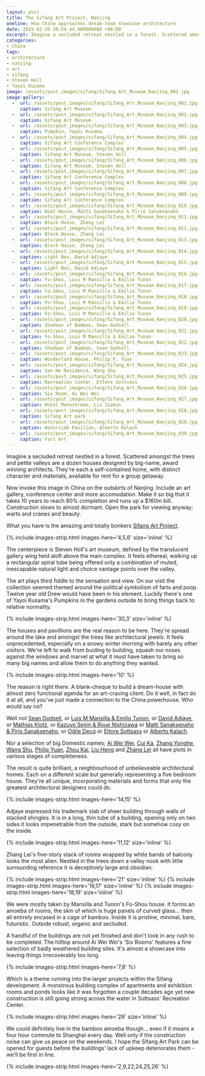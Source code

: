 ```yaml
---
layout: post
title: The Sifang Art Project, Nanjing
oneline: How China approaches dream-team showcase architecture
date: 2015-02-20 20:54:44.000000000 +08:00
excerpt: Imagine a secluded retreat nestled in a forest. Scattered amongst the trees and petite valleys are a dozen houses designed by big-name, award winning architects. <br><br> They're each a self-contained home, with distinct character and materials, available for rent for a group getaway. Now invoke this image in China on the outskirts of Nanjing.
categories:
- China
tags:
- architecture
- nanjing
- art
- sifang
- Steven Holl
- Yayoi Kusama
image: /assets/post_images/sifang/Sifang_Art_Museum_Nanjing_001.jpg
image-gallery:
  -  url: /assets/post_images/sifang/Sifang_Art_Museum_Nanjing_001.jpg
     caption: Sifang Art Museum
  -  url: /assets/post_images/sifang/Sifang_Art_Museum_Nanjing_002.jpg
     caption: Sifang Art Museum
  -  url: /assets/post_images/sifang/Sifang_Art_Museum_Nanjing_003.jpg
     caption: Pumpkin, Yayoi Kusama
  -  url: /assets/post_images/sifang/Sifang_Art_Museum_Nanjing_004.jpg
     caption: Sifang Art Conference Complex
  -  url: /assets/post_images/sifang/Sifang_Art_Museum_Nanjing_005.jpg
     caption: Sifang Art Museum, Steven Holl
  -  url: /assets/post_images/sifang/Sifang_Art_Museum_Nanjing_006.jpg
     caption: Sifang Art Museum, Steven Holl
  -  url: /assets/post_images/sifang/Sifang_Art_Museum_Nanjing_007.jpg
     caption: Sifang Art Conference Complex
  -  url: /assets/post_images/sifang/Sifang_Art_Museum_Nanjing_008.jpg
     caption: Sifang Art Conference Complex
  -  url: /assets/post_images/sifang/Sifang_Art_Museum_Nanjing_009.jpg
     caption: Sifang Art Conference Complex
  -  url: /assets/post_images/sifang/Sifang_Art_Museum_Nanjing_010.jpg
     caption: Boat House, Matti Sanaksenaho & Pirjo Sanaksenaho
  -  url: /assets/post_images/sifang/Sifang_Art_Museum_Nanjing_011.jpg
     caption: Block House, Zhang Lei
  -  url: /assets/post_images/sifang/Sifang_Art_Museum_Nanjing_012.jpg
     caption: Block House, Zhang Lei
  -  url: /assets/post_images/sifang/Sifang_Art_Museum_Nanjing_013.jpg
     caption: Block House, Zhang Lei
  -  url: /assets/post_images/sifang/Sifang_Art_Museum_Nanjing_014.jpg
     caption: Light Box, David Adjaye
  -  url: /assets/post_images/sifang/Sifang_Art_Museum_Nanjing_015.jpg
     caption: Light Box, David Adjaye
  -  url: /assets/post_images/sifang/Sifang_Art_Museum_Nanjing_016.jpg
     caption: Fo-Shou, Luis M Mansilla & Emilio Tunon
  -  url: /assets/post_images/sifang/Sifang_Art_Museum_Nanjing_017.jpg
     caption: Fo-Shou, Luis M Mansilla & Emilio Tunon
  -  url: /assets/post_images/sifang/Sifang_Art_Museum_Nanjing_018.jpg
     caption: Fo-Shou, Luis M Mansilla & Emilio Tunon
  -  url: /assets/post_images/sifang/Sifang_Art_Museum_Nanjing_019.jpg
     caption: Fo-Shou, Luis M Mansilla & Emilio Tunon
  -  url: /assets/post_images/sifang/Sifang_Art_Museum_Nanjing_020.jpg
     caption: Shadows of Bamboo, Sean Godsell
  -  url: /assets/post_images/sifang/Sifang_Art_Museum_Nanjing_021.jpg
     caption: Fo-Shou, Luis M Mansilla & Emilio Tunon
  -  url: /assets/post_images/sifang/Sifang_Art_Museum_Nanjing_022.jpg
     caption: Shadows of Bamboo, Sean Godsell
  -  url: /assets/post_images/sifang/Sifang_Art_Museum_Nanjing_023.jpg
     caption: Wonderland House, Philip F. Yuan
  -  url: /assets/post_images/sifang/Sifang_Art_Museum_Nanjing_024.jpg
     caption: San-He Residence, Wang Shu
  -  url: /assets/post_images/sifang/Sifang_Art_Museum_Nanjing_025.jpg
     caption: Recreation Center, Ettore Sottsass
  -  url: /assets/post_images/sifang/Sifang_Art_Museum_Nanjing_026.jpg
     caption: Six Room, Ai Wei Wei
  -  url: /assets/post_images/sifang/Sifang_Art_Museum_Nanjing_027.jpg
     caption: Hotel Monochrome, Liu Jiakun
  -  url: /assets/post_images/sifang/Sifang_Art_Museum_Nanjing_028.jpg
     caption: Sifang Art park
  -  url: /assets/post_images/sifang/Sifang_Art_Museum_Nanjing_029.jpg
     caption: Waterside Pavilion, Alberto Kalach
  -  url: /assets/post_images/sifang/Sifang_Art_Museum_Nanjing_030.jpg
     caption: Fart Art
---
```

Imagine a secluded retreat nestled in a forest. Scattered amongst the trees and petite valleys are a dozen houses designed by big-name, award winning architects. They're each a self-contained home, with distinct character and materials, available for rent for a group getaway.

Now invoke this image in China on the outskirts of Nanjing. Include an art gallery, conference center and more accomodation. Make it so big that it takes 10 years to reach 80% completion and runs up a $160m bill. Construction slows to almost dormant. Open the park for viewing anyway; warts and cranes and beauty.

What you have is the amazing and totally bonkers [Sifang Art Project](http://www.sifangartmuseum.org/en/).

{% include images-strip.html images-here='4,5,6' size='inline' %}

The centerpiece is Steven Holl's art museum, defined by the translucent gallery wing held aloft above the main complex. It feels ethereal, walking up a rectangular spiral tube being offered only a combination of muted, inescapable natural light and choice vantage points over the valley.

The art plays third fiddle to the sensation and view. On our visit the collection seemed themed around the political symbolism of farts and poop. Twelve year old Drew would have been in his element. Luckily there's one of Yayoi Kusama's Pumpkins in the gardens outside to bring things back to relative normality.

{% include images-strip.html images-here='30,3' size='inline' %}

The houses and pavillions are the real reason to be here. They're spread around the lake and amongst the trees like architectural jewels. It feels unprecedented, especially on a snowy winter morning with barely any other visitors. We're left to walk from buiding to building, squash our noses against the windows and marvel at what it must have taken to bring so many big names and allow them to do anything they wanted.

{% include images-strip.html images-here='10' %}

The reason is right there. A blank-cheque to build a dream-house with almost zero functional agenda for an art-craving client. Do it well, in fact do it at all, and you've just made a connection to the China powerhouse. Who would say no?

Well not [Sean Godsell](http://www.sifangartmuseum.org/en/ctt.php?cid=162), or [Luis M Mansilla & Emilio Tunon](http://www.sifangartmuseum.org/en/ctt.php?cid=163), or [David Adjaye](http://www.sifangartmuseum.org/en/ctt.php?cid=164), or [Mathias Klotz](http://www.sifangartmuseum.org/en/ctt.php?cid=165), or [Kazuyo Sejim & Ryue Nishizawa](http://www.sifangartmuseum.org/en/ctt.php?cid=167) or [Matti Sanaksenaho & Pirjo Sanaksenaho](http://www.sifangartmuseum.org/en/ctt.php?cid=145), or [Odile Decq](http://www.sifangartmuseum.org/en/ctt.php?cid=171) or [Ettore Sottsass](http://www.sifangartmuseum.org/en/ctt.php?cid=168) or [Alberto Kalach](http://www.sifangartmuseum.org/en/ctt.php?cid=155).

Nor a selection of big Domestic names; [Ai Wei Wei](http://www.sifangartmuseum.org/en/ctt.php?cid=158), [Cui Ka](http://www.sifangartmuseum.org/en/ctt.php?cid=156), [Zhang Yonghe](http://www.sifangartmuseum.org/en/ctt.php?cid=157), [Wang Shu](http://www.sifangartmuseum.org/en/ctt.php?cid=159), [Philip Yuan](http://www.sifangartmuseum.org/en/ctt.php?cid=160), [Zhou Kai](http://www.sifangartmuseum.org/en/ctt.php?cid=166), [Liu Heng](http://www.sifangartmuseum.org/en/ctt.php?cid=161) and [Zhang Lei](http://www.sifangartmuseum.org/en/ctt.php?cid=169) all have plots in various stages of completeness.

The result is quite brilliant, a neighbourhood of unbelieveable architectural homes. Each on a different scale but generally representing a five bedroom house. They're all unique, incorporating materials and forms that only the greatest architectural designers could do.

{% include images-strip.html images-here='14,15' %}

Adjaye expressed his trademark slab of sheer building through walls of stacked shingles. It is in a long, thin tube of a building, opening only on two sides it looks impenetrable from the outside, stark but somehow cosy on the inside.

{% include images-strip.html images-here='11,12' size='inline' %}

Zhang Lei's five-story stack of rooms wrapped by white bands of balcony looks the most alien. Nestled in the trees down a valley nook with little surrounding reference it is deceptively large and obsidian.

{% include images-strip.html images-here='21' size='inline' %}
{% include images-strip.html images-here='16,17' size='inline' %}
{% include images-strip.html images-here='18,19' size='inline' %}

We were mostly taken by Mansilla and Tunon's Fo-Shou house. It forms an amoeba of rooms, the skin of which is huge panels of curved glass... then all entirely encased in a cage of bamboo. Inside it is pristine, minimal, bare, futuristic. Outside robust, organic and secluded.

A handful of the buildings are not yet finished and don't look in any rush to be completed. The hilltop around Ai Wei Wei's 'Six Rooms' features a fine selection of badly weathered building sites. It's almost a showcase into leaving things irrecoverably too long.

{% include images-strip.html images-here='7,8' %}

Which is a theme running into the larger projects within the Sifang development. A monstrous building complex of apartments and exhibition rooms and ponds looks like it was forgotten a couple decades ago yet new construction is still going strong across the water in Sottsass' Recreation Center.

{% include images-strip.html images-here='29' size='inline' %}

We could definitely live in the bamboo amoeba though... even if it means a four hour commute to Shanghai every day. Well only if the construction noise can give us peace on the weekends. I hope the Sifang Art Park can be opened for guests before the buildings' lack of upkeep deteriorates them - we'll be first in line.

{% include images-strip.html images-here='2,9,22,24,25,26' %}
